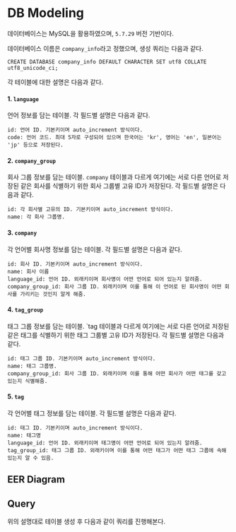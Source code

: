 # DB Modeling

데이터베이스는 MySQL을 활용하였으며, `5.7.29` 버전 기반이다.

데이터베이스 이름은 `company_info`라고 정했으며, 생성 쿼리는 다음과 같다.

```mysql
CREATE DATABASE company_info DEFAULT CHARACTER SET utf8 COLLATE utf8_unicode_ci;
```

각 테이블에 대한 설명은 다음과 같다.

#### 1. `language`
언어 정보를 담는 테이블. 각 필드별 설명은 다음과 같다.
```
id: 언어 ID. 기본키이며 auto_increment 방식이다.
code: 언어 코드. 최대 5자로 구성되어 있으며 한국어는 'kr', 영어는 'en', 일본어는 'jp' 등으로 저장된다.
```

#### 2. `company_group`
회사 그룹 정보를 담는 테이블. `company` 테이블과 다르게 여기에는 서로 다른 언어로 저장된 같은 회사를 식별하기 위한 회사 그룹별 고유 ID가 저장된다. 각 필드별 설명은 다음과 같다.
```
id: 각 회사별 고유의 ID. 기본키이며 auto_increment 방식이다.
name: 각 회사 그룹명.
```

#### 3. `company`
각 언어별 회사명 정보를 담는 테이블. 각 필드별 설명은 다음과 같다.
```
id: 회사 ID. 기본키이며 auto_increment 방식이다.
name: 회사 이름
language_id: 언어 ID. 외래키이며 회사명이 어떤 언어로 되어 있는지 알려줌.
company_group_id: 회사 그룹 ID. 외래키이며 이를 통해 이 언어로 된 회사명이 어떤 회사를 가리키는 것인지 알게 해줌.
```

#### 4. `tag_group`
태그 그룹 정보를 담는 테이블. `tag 테이블과 다르게 여기에는 서로 다른 언어로 저장된 같은 태그를 식별하기 위한 태그 그룹별 고유 ID가 저장된다. 각 필드별 설명은 다음과 같다.
```
id: 태그 그룹 ID. 기본키이며 auto_increment 방식이다.
name: 태그 그룹명.
company_group_id: 회사 그룹 ID. 외래키이며 이를 통해 어떤 회사가 어떤 태그를 갖고 있는지 식별해줌.
```

#### 5. `tag`
각 언어별 태그 정보를 담는 테이블. 각 필드별 설명은 다음과 같다.
```
id: 태그 ID. 기본키이며 auto_increment 방식이다.
name: 태그명
language_id: 언어 ID. 외래키이며 태그명이 어떤 언어로 되어 있는지 알려줌.
tag_group_id: 태그 그룹 ID. 외래키이며 이를 통해 어떤 태그가 어떤 태그 그룹에 속해 있는지 알 수 있음.
```

## EER Diagram



## Query
위의 설명대로 테이블 생성 후 다음과 같이 쿼리를 진행해본다.
```mysql

```

